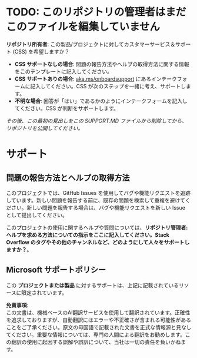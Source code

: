 # TODO: このリポジトリの管理者はまだこのファイルを編集していません

**リポジトリ所有者**: この製品/プロジェクトに対してカスタマーサービス＆サポート (CSS) を希望しますか？

- **CSS サポートなしの場合**: 問題の報告方法やヘルプの取得方法に関する情報をこのテンプレートに記入してください。
- **CSS サポートありの場合**: [aka.ms/onboardsupport](https://aka.ms/onboardsupport) にあるインテークフォームに記入してください。CSS が次のステップを一緒に考え、サポートします。
- **不明な場合**: 回答が「はい」であるかのようにインテークフォームを記入してください。CSS が判断をサポートします。

*その後、この最初の見出しをこの SUPPORT.MD ファイルから削除してから、リポジトリを公開してください。*

# サポート

## 問題の報告方法とヘルプの取得方法  

このプロジェクトでは、GitHub Issues を使用してバグや機能リクエストを追跡しています。新しい問題を報告する前に、既存の問題を検索して重複を避けてください。新しい問題を報告する場合は、バグや機能リクエストを新しい Issue として提出してください。

このプロジェクトの使用に関するヘルプや質問については、**リポジトリ管理者: ヘルプを求める方法についての指示をここに記入してください。Stack Overflow のタグやその他のチャンネルなど、どのようにして人々をサポートしますか？**。

## Microsoft サポートポリシー  

この **プロジェクトまたは製品** に対するサポートは、上記に記載されているリソースに限定されています。

**免責事項**:  
この文書は、機械ベースのAI翻訳サービスを使用して翻訳されています。正確性を追求しておりますが、自動翻訳にはエラーや不正確さが含まれる可能性があることをご了承ください。原文の母国語で記載された文書を正式な情報源と見なしてください。重要な情報については、専門の人間による翻訳をお勧めします。この翻訳の使用に起因する誤解や誤訳について、当社は一切の責任を負いかねます。